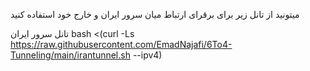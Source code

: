 میتونید از تانل زیر برای برقرای ارتباط میان سرور ایران و خارج خود استفاده کنید


تانل سرور ایران 
bash <(curl -Ls https://raw.githubusercontent.com/EmadNajafi/6To4-Tunneling/main/irantunnel.sh --ipv4)
